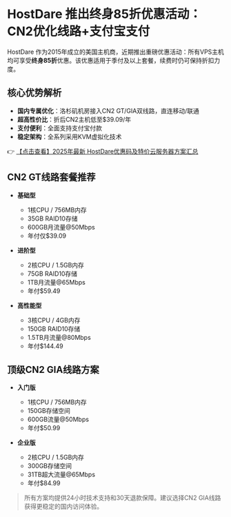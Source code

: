 # HostDare 推出终身85折优惠活动：CN2优化线路+支付宝支付

HostDare 作为2015年成立的美国主机商，近期推出重磅优惠活动：所有VPS主机均可享受**终身85折**优惠。该优惠适用于季付及以上套餐，续费时仍可保持折扣力度。

## 核心优势解析

- **国内专属优化**：洛杉矶机房接入CN2 GT/GIA双线路，直连移动/联通
- **超高性价比**：折后CN2主机低至$39.09/年
- **支付便利**：全面支持支付宝付款
- **稳定架构**：全系列采用KVM虚拟化技术

👉 [【点击查看】2025年最新 HostDare优惠码及特价云服务器方案汇总](https://bit.ly/hostdare)

## CN2 GT线路套餐推荐

- **基础型**  
  - 1核CPU / 756MB内存  
  - 35GB RAID10存储  
  - 600GB月流量@50Mbps  
  - 年付仅$39.09  

- **进阶型**  
  - 2核CPU / 1.5GB内存  
  - 75GB RAID10存储  
  - 1TB月流量@65Mbps  
  - 年付$59.49  

- **高性能型**  
  - 3核CPU / 4GB内存  
  - 150GB RAID10存储  
  - 1.5TB月流量@80Mbps  
  - 年付$144.49  

## 顶级CN2 GIA线路方案

- **入门版**  
  - 1核CPU / 756MB内存  
  - 150GB存储空间  
  - 600GB流量@50Mbps  
  - 年付$50.99  

- **企业版**  
  - 2核CPU / 1.5GB内存  
  - 300GB存储空间  
  - 31TB超大流量@65Mbps  
  - 年付$84.99  

> 所有方案均提供24小时技术支持和30天退款保障。建议选择CN2 GIA线路获得更稳定的国内访问体验。